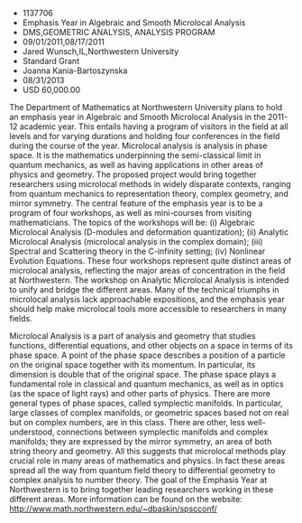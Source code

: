
* 1137706
* Emphasis Year in Algebraic and Smooth Microlocal Analysis
* DMS,GEOMETRIC ANALYSIS, ANALYSIS PROGRAM
* 09/01/2011,08/17/2011
* Jared Wunsch,IL,Northwestern University
* Standard Grant
* Joanna Kania-Bartoszynska
* 08/31/2013
* USD 60,000.00

The Department of Mathematics at Northwestern University plans to hold an
emphasis year in Algebraic and Smooth Microlocal Analysis in the 2011-12
academic year. This entails having a program of visitors in the field at all
levels and for varying durations and holding four conferences in the field
during the course of the year. Microlocal analysis is analysis in phase space.
It is the mathematics underpinning the semi-classical limit in quantum
mechanics, as well as having applications in other areas of physics and
geometry. The proposed project would bring together researchers using microlocal
methods in widely disparate contexts, ranging from quantum mechanics to
representation theory, complex geometry, and mirror symmetry. The central
feature of the emphasis year is to be a program of four workshops, as well as
mini-courses from visiting mathematicians. The topics of the workshops will be:
(i) Algebraic Microlocal Analysis (D-modules and deformation quantization); (ii)
Analytic Microlocal Analysis (microlocal analysis in the complex domain); (iii)
Spectral and Scattering theory in the C-infinity setting; (iv) Nonlinear
Evolution Equations. These four workshops represent quite distinct areas of
microlocal analysis, reflecting the major areas of concentration in the field at
Northwestern. The workshop on Analytic Microlocal Analysis is intended to unify
and bridge the different areas. Many of the technical triumphs in microlocal
analysis lack approachable expositions, and the emphasis year should help make
microlocal tools more accessible to researchers in many fields.

Microlocal Analysis is a part of analysis and geometry that studies functions,
differential equations, and other objects on a space in terms of its phase
space. A point of the phase space describes a position of a particle on the
original space together with its momentum. In particular, its dimension is
double that of the original space. The phase space plays a fundamental role in
classical and quantum mechanics, as well as in optics (as the space of light
rays) and other parts of physics. There are more general types of phase spaces,
called symplectic manifolds. In particular, large classes of complex manifolds,
or geometric spaces based not on real but on complex numbers, are in this class.
There are other, less well-understood, connections between symplectic manifolds
and complex manifolds; they are expressed by the mirror symmetry, an area of
both string theory and geometry. All this suggests that microlocal methods play
crucial role in many areas of mathematics and physics. In fact these areas
spread all the way from quantum field theory to differential geometry to complex
analysis to number theory. The goal of the Emphasis Year at Northwestern is to
bring together leading researchers working in these different areas. More
information can be found on the website:
http://www.math.northwestern.edu/~dbaskin/spscconf/
